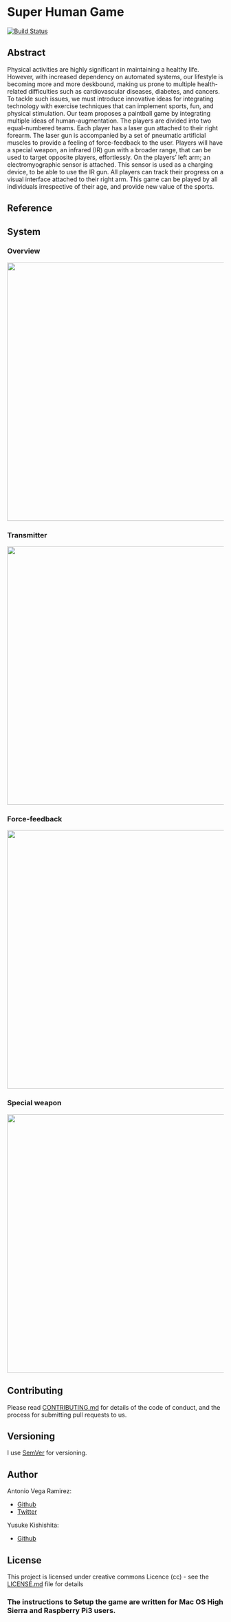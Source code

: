 # Super Human Game

[![Build Status](https://travis-ci.org/totovr/SuperHuman.svg?branch=master)](https://travis-ci.org/totovr/SuperHuman)

## Abstract

Physical activities are highly significant in maintaining a healthy life. However, with increased dependency on automated systems, our lifestyle is becoming more and more deskbound, making us prone to multiple health-related difficulties such as cardiovascular diseases, diabetes, and cancers. To tackle such issues, we must introduce innovative ideas for integrating technology with exercise techniques that can implement sports, fun, and physical stimulation. 
Our team proposes a paintball game by integrating multiple ideas of human-augmentation. The players are divided into two equal-numbered teams. Each player has a laser gun attached to their right forearm. The laser gun is accompanied by a set of pneumatic artificial muscles to provide a feeling of force-feedback to the user. Players will have a special weapon, an infrared (IR) gun with a broader range, that can be used to target opposite players, effortlessly. On the players’ left arm; an electromyographic sensor is attached. This sensor is used as a charging device, to be able to use the IR gun. All players can track their progress on a visual interface attached to their right arm. This game can be played by all individuals irrespective of their age, and provide new value of the sports.

## Reference

<!-- 1. [OECD](https://github.com/totovr/SuperHuman/blob/master/Obesity-Update-2017.pdf) -->


## System

### Overview
<img src="https://github.com/totovr/SuperHuman/blob/master/Images/overview1.png" width="600">

### Transmitter
<img src="https://github.com/totovr/SuperHuman/blob/master/Images/overview3.png" width="600">

### Force-feedback
<img src="https://github.com/totovr/SuperHuman/blob/master/Images/overview2.png" width="600">

### Special weapon
<img src="https://github.com/totovr/SuperHuman/blob/master/Images/overview4.png" width="600">

## Contributing

Please read [CONTRIBUTING.md](https://github.com/totovr/Processing/blob/master/CONTRIBUTING.md) for details of the code of conduct, and the process for submitting pull requests to us.

## Versioning

I use [SemVer](http://semver.org/) for versioning.

## Author

Antonio Vega Ramirez:

* [Github](https://github.com/totovr)
* [Twitter](https://twitter.com/SpainDice)

Yusuke Kishishita:

* [Github](https://github.com/bigface0202)

## License

This project is licensed under creative commons Licence (cc) - see the [LICENSE.md](https://github.com/totovr/SuperHuman/blob/master/LICENCE.md) file for details

### The instructions to Setup the game are written for Mac OS High Sierra and Raspberry Pi3 users.

